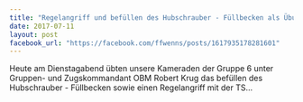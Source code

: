 ```yaml
---
title: "Regelangriff und befüllen des Hubschrauber - Füllbecken als Übung der Gruppe 6"
date: 2017-07-11
layout: post
facebook_url: "https://facebook.com/ffwenns/posts/1617935178281601"
---
```


Heute am Dienstagabend übten unsere Kameraden der Gruppe 6 unter Gruppen- und Zugskommandant OBM Robert Krug das befüllen des Hubschrauber - Füllbecken sowie einen Regelangriff mit der TS...